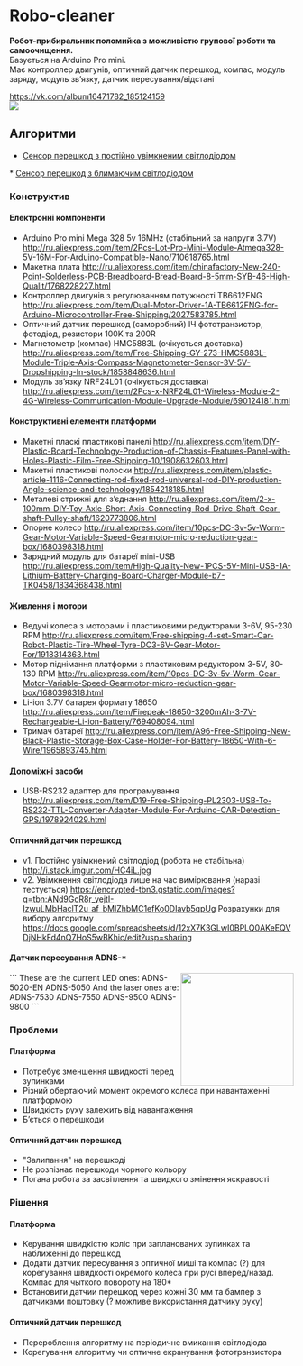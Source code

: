 # Robo-cleaner
**Робот-прибиральник поломийка з можливістю групової роботи та самоочищення.** <br />
Базується на Arduino Pro mini. <br />
Має контроллер двигунів, оптичний датчик перешкод, компас, модуль заряду, модуль зв’язку, датчик пересування/відстані<br />

https://vk.com/album16471782_185124159<br />
<a href="https://vk.com/album16471782_185124159"><img src="https://cs7057.vk.me/c621326/v621326782/21478/YweVBZQj0hk.jpg" /></a>

## Алгоритми
* <a href="https://github.com/el-fuego/cleaner/blob/master/barrierSensorTest/ledAlwaysOn/redme.md">
  Сенсор перешкод з постійно увімкненим світлодіодом
</a>
* <a href="https://github.com/el-fuego/cleaner/blob/master/barrierSensorTest/pulsedLed/redme.md">
  Сенсор перешкод з блимаючим світлодіодом
</a>

### Конструктив
#### Електронні компоненти
* Arduino Pro mini Mega 328 5v 16MHz (стабільний за напруги 3.7V) http://ru.aliexpress.com/item/2Pcs-Lot-Pro-Mini-Module-Atmega328-5V-16M-For-Arduino-Compatible-Nano/710618765.html
* Макетна плата http://ru.aliexpress.com/item/chinafactory-New-240-Point-Solderless-PCB-Breadboard-Bread-Board-8-5mm-SYB-46-High-Qualit/1768228227.html
* Контроллер двигунів з регулюванням потужності TB6612FNG http://ru.aliexpress.com/item/Dual-Motor-Driver-1A-TB6612FNG-for-Arduino-Microcontroller-Free-Shipping/2027583785.html
* Оптичний датчик перешкод (саморобний) ІЧ фототранзистор, фотодіод, резистори 100K та 200R 
* Магнетометр (компас) HMC5883L (очікується доставка) http://ru.aliexpress.com/item/Free-Shipping-GY-273-HMC5883L-Module-Triple-Axis-Compass-Magnetometer-Sensor-3V-5V-Dropshipping-In-stock/1858848636.html
* Модуль зв’язку NRF24L01 (очікується доставка) http://ru.aliexpress.com/item/2Pcs-x-NRF24L01-Wireless-Module-2-4G-Wireless-Communication-Module-Upgrade-Module/690124181.html

#### Конструктивні елементи платформи
* Макетні пласкі пластикові панелі http://ru.aliexpress.com/item/DIY-Plastic-Board-Technology-Production-of-Chassis-Features-Panel-with-Holes-Plastic-Film-Free-Shipping-10/1908632603.html
* Макетні пластикові полоски http://ru.aliexpress.com/item/plastic-article-1116-Connecting-rod-fixed-rod-universal-rod-DIY-production-Angle-science-and-technology/1854218185.html
* Металеві стрижні для з’єднання http://ru.aliexpress.com/item/2-x-100mm-DIY-Toy-Axle-Short-Axis-Connecting-Rod-Drive-Shaft-Gear-shaft-Pulley-shaft/1620773806.html
* Опорне колесо http://ru.aliexpress.com/item/10pcs-DC-3v-5v-Worm-Gear-Motor-Variable-Speed-Gearmotor-micro-reduction-gear-box/1680398318.html
* Зарядний модуль для батареї mini-USB http://ru.aliexpress.com/item/High-Quality-New-1PCS-5V-Mini-USB-1A-Lithium-Battery-Charging-Board-Charger-Module-b7-TK0458/1834368438.html

#### Живлення і мотори
* Ведучі колеса з моторами і пластиковими редукторами 3-6V, 95-230 RPM http://ru.aliexpress.com/item/Free-shipping-4-set-Smart-Car-Robot-Plastic-Tire-Wheel-Tyre-DC3-6V-Gear-Motor-For/1918314363.html
* Мотор піднімання платформи з пластиковим редуктором 3-5V, 80-130 RPM http://ru.aliexpress.com/item/10pcs-DC-3v-5v-Worm-Gear-Motor-Variable-Speed-Gearmotor-micro-reduction-gear-box/1680398318.html
* Li-ion 3.7V батарея формату 18650 http://ru.aliexpress.com/item/Firepeak-18650-3200mAh-3-7V-Rechargeable-Li-ion-Battery/769408094.html
* Тримач батареї http://ru.aliexpress.com/item/A96-Free-Shipping-New-Black-Plastic-Storage-Box-Case-Holder-For-Battery-18650-With-6-Wire/1965893745.html

#### Допоміжні засоби
* USB-RS232 адаптер для програмування http://ru.aliexpress.com/item/D19-Free-Shipping-PL2303-USB-To-RS232-TTL-Converter-Adapter-Module-For-Arduino-CAR-Detection-GPS/1978924029.html

#### Оптичний датчик перешкод
* v1. Постійно увімкнений світлодіод (робота не стабільна) http://i.stack.imgur.com/HC4iL.jpg 
* v2. Увімкнення світлодіода лише на час вимірювання (наразі тестується) https://encrypted-tbn3.gstatic.com/images?q=tbn:ANd9GcR8r_yejtI-IzwuLMbHaclT2u_af_bMlZhbMC1efKo0DIavb5qpUg
Розрахунки для вибору алгоритму https://docs.google.com/spreadsheets/d/12xX7K3GLwI0BPLQ0AKeEQVDjNHkFd4nQ7HoS5wBKhic/edit?usp=sharing


#### Датчик пересування ADNS-*
<img width="200" align="right" src="http://www.daenotes.com/sites/default/files/field/blog-images/Optical_mouse.jpg" />
```
These are the current LED ones:
ADNS-5020-EN
ADNS-5050
And the laser ones are:
ADNS-7530
ADNS-7550
ADNS-9500
ADNS-9800
```


### Проблеми
#### Платформа
* Потребує зменшення швидкості перед зупинками
* Різний обертаючий момент окремого колеса при навантаженні платформою
* Швидкість руху залежить від навантаження
* Б’ється о перешкоди

#### Оптичний датчик перешкод
* "Залипання" на перешкоді
* Не розпізнає перешкоди чорного кольору
* Погана робота за засвітлення та швидкого змінення яскравості

### Рішення 
#### Платформа
* Керування швидкістю коліс при запланованих зупинках та наближенні до перешкод
* Додати датчик пересування з оптичної миші та компас (?) для корегування швидкості окремого колеса при русі вперед/назад. Компас для чыткого повороту на 180*
* Встановити датчии перешкод через кожні 30 мм та бампер з датчиками поштовху (? можливе використання датчику руху)

#### Оптичний датчик перешкод
* Перероблення алгоритму на періодичне вмикання світлодіода
* Корегування алгоритму чи оптичне екранування фототранзистора

